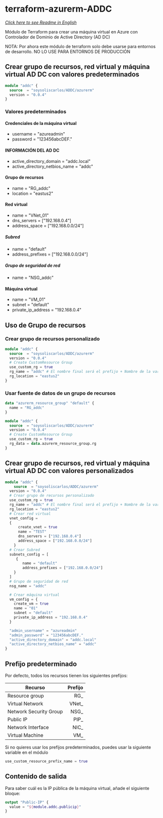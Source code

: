 # terraform-azurerm-ADDC

[_Click here to see Readme in English_](/README.md)

Módulo de Terraform para crear una máquina virtual en Azure con Controlador de Dominio de Active Directory (AD DC)

NOTA: Por ahora este módulo de terraform solo debe usarse para entornos de desarrollo. NO LO USE PARA ENTORNOS DE PRODUCCIÓN

## Crear grupo de recursos, red virtual y máquina virtual AD DC con valores predeterminados

```terraform
module "addc" {
  source  = "soysoliscarlos/ADDC/azurerm"
  version = "0.0.4"
}
```

### Valores predeterminados

#### Credenciales de la máquina virtual

- username = "azureadmin"
- password = "123456abcDEF."

#### INFORMACIÓN DEL AD DC

- active_directory_domain = "addc.local"
- active_directory_netbios_name = "addc"

#### Grupo de recursos

- name = "RG_addc"
- location = "eastus2"

#### Red virtual

- name = "VNet_01"
- dns_servers = ["192.168.0.4"]
- address_space = ["192.168.0.0/24"]

##### Subred

- name = "default"
- address_prefixes = ["192.168.0.0/24"]

##### Grupo de seguridad de red

- name = "NSG_addc"

#### Máquina virtual

- name = "VM_01"
- subnet = "default"
- private_ip_address = "192.168.0.4"

## Uso de Grupo de recursos

### Crear grupo de recursos personalizado

```terraform
module "addc" {
  source  = "soysoliscarlos/ADDC/azurerm"
  version = "0.0.4"
  # Create CustomResource Group
  use_custom_rg = true
  rg_name = "addc" # El nombre final será el prefijo + Nombre de la varible ; ej "RG_addc"
  rg_location = "eastus2"
}
```

### Usar fuente de datos de un grupo de recursos

```terraform
data "azurerm_resource_group" "default" {
  name = "RG_addc"
}

module "addc" {
  source  = "soysoliscarlos/ADDC/azurerm"
  version = "0.0.4"
  # Create CustomResource Group
  use_custom_rg = true
  rg_data = data.azurerm_resource_group.rg
}
```

## Crear grupo de recursos, red virtual y máquina virtual AD DC con valores personalizados

```terraform
module "addc" {
    source  = "soysoliscarlos/ADDC/azurerm"
  version = "0.0.4"
  # Crear grupo de recursos personalizado
  use_custom_rg = true
  rg_name = "addc" # El nombre final será el prefijo + Nombre de la varible ; ej "RG_addc"
  rg_location = "eastus2"
  # Crear red virtual
  vnet_config =
  {
      create_vnet = true
      name = "TEST"
      dns_servers = ["192.168.0.4"]
      address_space = ["192.168.0.0/24"]
    }
  # Crear Subred
  subnets_config = [
     {
        name = "default"
        address_prefixes = ["192.168.0.0/24"]
    } 
  ]
  # Grupo de seguridad de red
  nsg_name = "addc"

  # Crear máquina virtual
  vm_config = {
    create_vm = true
    name = "01"
    subnet = "default"
    private_ip_address = "192.168.0.4"
  }

  "admin_username" = "azureadmin"
  "admin_password" = "123456abcDEF." 
  "active_directory_domain" = "addc.local"
  "active_directory_netbios_name" = "addc"
}
```

## Prefijo predeterminado

Por defecto, todos los recursos tienen los siguientes prefijos:

| Recurso      |  Prefijo  |
|----------------|--------:|
| Resource group | RG_    |
| Virtual Network | VNet_ |
| Network Security Group| NSG_ |
| Public IP | PIP_ |
| Network Interface | NIC_ |
|Virtual Machine | VM_ |

Si no quieres usar los prefijos predeterminados, puedes usar la siguiente variable en el módulo

```terraform
use_custom_resource_prefix_name = true
```

## Contenido de salida

Para saber cuál es la IP pública de la máquina virtual, añade el siguiente bloque:

```terraform
output "Public-IP" {
  value = "${module.addc.publicip}"
}
```

